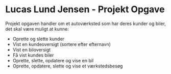 <style></style></head><body id="preview">
<h1><a id="Lucas_Lund_Jensen__Projekt_Opgave_0"></a>Lucas Lund Jensen - Projekt Opgave</h1>
<p>Projekt opgaven handler om et autoværksted som har deres kunder og biler, det skal være muligt at kunne:</p>
<ul>
<li>Oprette og slette kunder</li>
<li>Vist en kundeoversigt (sortere efter efternavn)</li>
<li>Vist en biloversigt</li>
<li>Få vist kundes biler</li>
<li>Oprette, slette, opdatere og vise en bil</li>
<li>Oprette, opdatere, slette og vise et værkstedsbesøg</li>
</ul>

</body></html>
